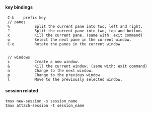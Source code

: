 #### key bindings

     C-b    prefix key
     // panes
     %           Split the current pane into two, left and right.
     "           Split the current pane into two, top and bottom.
     x           Kill the current pane. (same with: exit command)
     o           Select the next pane in the current window.
     C-o         Rotate the panes in the current window 
     
     
     // windows     
     c           Create a new window.
     &           Kill the current window. (same with: exit command)
     n           Change to the next window.
     p           Change to the previous window.
     l           Move to the previously selected window.


#### session related
    tmux new-session -s session_name
    tmux attach-session -t session_name
